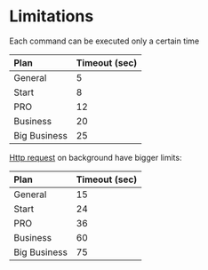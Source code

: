 # Limitations

Each command can be executed only a certain time

| Plan | Timeout \(sec\) |
| :--- | :--- |
| General | 5 |
| Start | 8 |
| PRO | 12 |
| Business | 20 |
| Big Business | 25 |

[Http request](https://help.bots.business/scenarios-and-bjs/send-http-request) on background have bigger limits:

| Plan | Timeout \(sec\) |
| :--- | :--- |
| General | 15 |
| Start | 24 |
| PRO | 36 |
| Business | 60 |
| Big Business | 75 |



